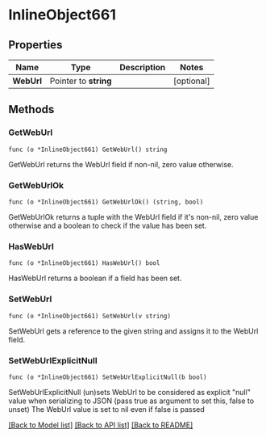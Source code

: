 # InlineObject661

## Properties

Name | Type | Description | Notes
------------ | ------------- | ------------- | -------------
**WebUrl** | Pointer to **string** |  | [optional] 

## Methods

### GetWebUrl

`func (o *InlineObject661) GetWebUrl() string`

GetWebUrl returns the WebUrl field if non-nil, zero value otherwise.

### GetWebUrlOk

`func (o *InlineObject661) GetWebUrlOk() (string, bool)`

GetWebUrlOk returns a tuple with the WebUrl field if it's non-nil, zero value otherwise
and a boolean to check if the value has been set.

### HasWebUrl

`func (o *InlineObject661) HasWebUrl() bool`

HasWebUrl returns a boolean if a field has been set.

### SetWebUrl

`func (o *InlineObject661) SetWebUrl(v string)`

SetWebUrl gets a reference to the given string and assigns it to the WebUrl field.

### SetWebUrlExplicitNull

`func (o *InlineObject661) SetWebUrlExplicitNull(b bool)`

SetWebUrlExplicitNull (un)sets WebUrl to be considered as explicit "null" value
when serializing to JSON (pass true as argument to set this, false to unset)
The WebUrl value is set to nil even if false is passed

[[Back to Model list]](../README.md#documentation-for-models) [[Back to API list]](../README.md#documentation-for-api-endpoints) [[Back to README]](../README.md)


